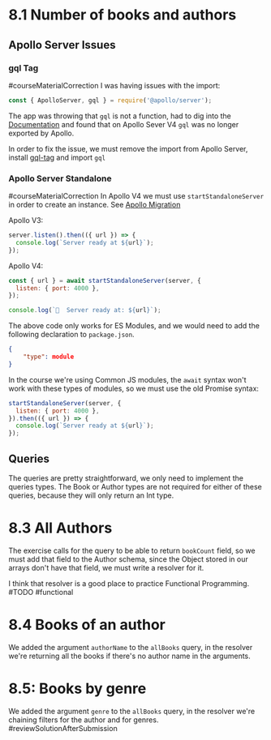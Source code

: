 # 8.1 Number of books and authors

## Apollo Server Issues

### gql Tag

#courseMaterialCorrection
 I was having issues with the import: 
```js
const { ApolloServer, gql } = require('@apollo/server');
```

The app was throwing that `gql` is not a function, had to dig into the [Documentation](https://www.apollographql.com/docs/apollo-server/migration/#gql-graphql-tag) and found that on Apollo Sever V4 `gql` was no longer exported by Apollo.

In order to fix the issue, we must remove the import from Apollo Server, install [gql-tag](https://www.npmjs.com/package/graphql-tag) and import `gql`

### Apollo Server Standalone

#courseMaterialCorrection 
In Apollo V4 we must use `startStandaloneServer` in order to create an instance. See [Apollo Migration](https://www.apollographql.com/docs/apollo-server/migration/#migrate-from-apollo-server)

Apollo V3:

```js
server.listen().then(({ url }) => {
  console.log(`Server ready at ${url}`);
});
```

Apollo V4:

```js
const { url } = await startStandaloneServer(server, {
  listen: { port: 4000 },
});

console.log(`🚀  Server ready at: ${url}`);
```

The above code only works for ES Modules, and we would need to add the following declaration to `package.json`. 

```json
{
	"type": module
}
```

In the course we're using Common JS modules, the `await` syntax won't work with these types of modules, so we must use the old Promise syntax:

```js
startStandaloneServer(server, {
  listen: { port: 4000 },
}).then(({ url }) => {
  console.log(`Server ready at ${url}`);
});
```

## Queries

The queries are pretty straightforward, we only need to implement the queries types. The Book or Author types are not required for either of these queries, because they will only return an Int type.

# 8.3 All Authors

The exercise calls for the query to be able to return `bookCount` field, so we must add that field to the Author schema, since the Object stored in our arrays don't have that field, we must write a resolver for it.

I think that resolver is a good place to practice Functional Programming. #TODO #functional

# 8.4 Books of an author

We added the argument `authorName` to the `allBooks` query, in the resolver we're returning all the books if there's no author name in the arguments.

# 8.5: Books by genre

We added the argument `genre` to the `allBooks` query, in the resolver we're chaining filters for the author and for genres.
#reviewSolutionAfterSubmission